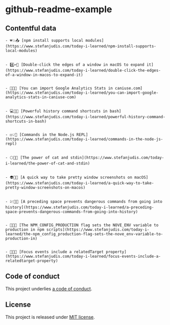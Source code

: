 # github-readme-example

## Contentful data

































<!-- CONTENTFUL_START -->

    - 💔💥📤 [npm install supports local modules](https://www.stefanjudis.com/today-i-learned/npm-install-supports-local-modules)
  

    - 4️⃣↩️🚩 [Double-click the edges of a window in macOS to expand it](https://www.stefanjudis.com/today-i-learned/double-click-the-edges-of-a-window-in-macos-to-expand-it)
  

    - 🏃🐊👹 [You can import Google Analytics Stats in caniuse.com](https://www.stefanjudis.com/today-i-learned/you-can-import-google-analytics-stats-in-caniuse-com)
  

    - 💻🏉😚 [Powerful history command shortcuts in bash](https://www.stefanjudis.com/today-i-learned/powerful-history-command-shortcuts-in-bash)
  

    - ◻️💡🗻 [Commands in the Node.js REPL](https://www.stefanjudis.com/today-i-learned/commands-in-the-node-js-repl)
  

    - 🌕🚁👜 [The power of cat and stdin](https://www.stefanjudis.com/today-i-learned/the-power-of-cat-and-stdin)
  

    - 👽🐍🚢 [A quick way to take pretty window screenshots on macOS](https://www.stefanjudis.com/today-i-learned/a-quick-way-to-take-pretty-window-screenshots-on-macos)
  

    - 💹🎇😼 [A preceding space prevents dangerous commands from going into history](https://www.stefanjudis.com/today-i-learned/a-preceding-space-prevents-dangerous-commands-from-going-into-history)
  

    - 🌊🔗🐷 [The NPM_CONFIG_PRODUCTION flag sets the NOVE_ENV variable to production in npm scripts](https://www.stefanjudis.com/today-i-learned/the-npm_config_production-flag-sets-the-nove_env-variable-to-production-in)
  

    - 💊🐾🎩 [Focus events include a relatedTarget property](https://www.stefanjudis.com/today-i-learned/focus-events-include-a-relatedtarget-property)
  
<!-- CONTENTFUL_END -->
  
  
  
  
  
  
  
  
  
  
  
  
  
  
  
  
  
  
  
  
  
  
  
  
  
  
  
  
  
  
  
  

## Code of conduct

This project underlies [a code of conduct](./CODE-OF-CONDUCT.md).

## License

This project is released under [MIT license](./LICENSE).
